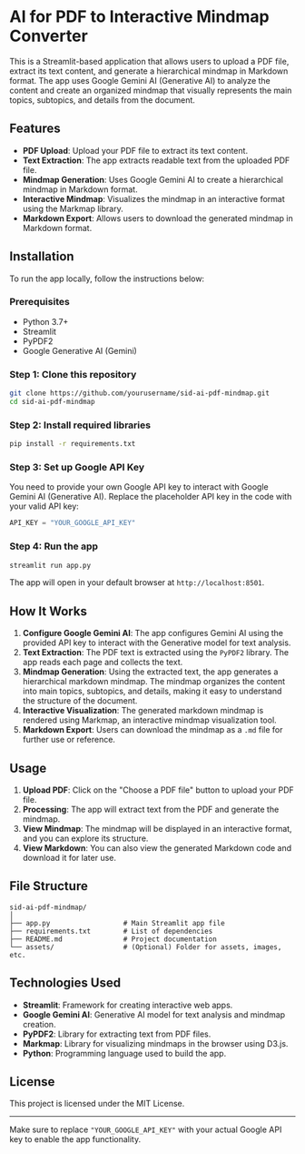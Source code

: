 # AI for PDF to Interactive Mindmap Converter

This is a Streamlit-based application that allows users to upload a PDF file, extract its text content, and generate a hierarchical mindmap in Markdown format. The app uses Google Gemini AI (Generative AI) to analyze the content and create an organized mindmap that visually represents the main topics, subtopics, and details from the document.

## Features

- **PDF Upload**: Upload your PDF file to extract its text content.
- **Text Extraction**: The app extracts readable text from the uploaded PDF file.
- **Mindmap Generation**: Uses Google Gemini AI to create a hierarchical mindmap in Markdown format.
- **Interactive Mindmap**: Visualizes the mindmap in an interactive format using the Markmap library.
- **Markdown Export**: Allows users to download the generated mindmap in Markdown format.

## Installation

To run the app locally, follow the instructions below:

### Prerequisites

- Python 3.7+
- Streamlit
- PyPDF2
- Google Generative AI (Gemini)

### Step 1: Clone this repository

```bash
git clone https://github.com/yourusername/sid-ai-pdf-mindmap.git
cd sid-ai-pdf-mindmap
```

### Step 2: Install required libraries

```bash
pip install -r requirements.txt
```

### Step 3: Set up Google API Key

You need to provide your own Google API key to interact with Google Gemini AI (Generative AI). Replace the placeholder API key in the code with your valid API key:

```python
API_KEY = "YOUR_GOOGLE_API_KEY"
```

### Step 4: Run the app

```bash
streamlit run app.py
```

The app will open in your default browser at `http://localhost:8501`.

## How It Works

1. **Configure Google Gemini AI**: The app configures Gemini AI using the provided API key to interact with the Generative model for text analysis.
2. **Text Extraction**: The PDF text is extracted using the `PyPDF2` library. The app reads each page and collects the text.
3. **Mindmap Generation**: Using the extracted text, the app generates a hierarchical markdown mindmap. The mindmap organizes the content into main topics, subtopics, and details, making it easy to understand the structure of the document.
4. **Interactive Visualization**: The generated markdown mindmap is rendered using Markmap, an interactive mindmap visualization tool.
5. **Markdown Export**: Users can download the mindmap as a `.md` file for further use or reference.

## Usage

1. **Upload PDF**: Click on the "Choose a PDF file" button to upload your PDF file.
2. **Processing**: The app will extract text from the PDF and generate the mindmap.
3. **View Mindmap**: The mindmap will be displayed in an interactive format, and you can explore its structure.
4. **View Markdown**: You can also view the generated Markdown code and download it for later use.

## File Structure

```
sid-ai-pdf-mindmap/
│
├── app.py                  # Main Streamlit app file
├── requirements.txt        # List of dependencies
├── README.md               # Project documentation
└── assets/                 # (Optional) Folder for assets, images, etc.
```

## Technologies Used

- **Streamlit**: Framework for creating interactive web apps.
- **Google Gemini AI**: Generative AI model for text analysis and mindmap creation.
- **PyPDF2**: Library for extracting text from PDF files.
- **Markmap**: Library for visualizing mindmaps in the browser using D3.js.
- **Python**: Programming language used to build the app.

## License

This project is licensed under the MIT License.

---

Make sure to replace `"YOUR_GOOGLE_API_KEY"` with your actual Google API key to enable the app functionality.
